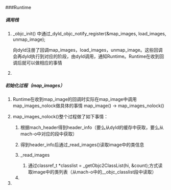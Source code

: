 ###Runtime

##### 调用栈

1. _objc_init() 中通过_dyld_objc_notify_register(&map_images, load_images, unmap_image);
   
   向dyld注册了回调map_images，load_images，unmap_image。这些回调会再dyld执行到对应的阶段，由dyld调用，通知Runtime。Runtime在收到回调后就可以做相应的事情
2. 

##### 初始化过程（map_images）

1. Runtime在收到map_image的回调时实际在map_image中调用map_images_nolock做具体的事情
	map_image() -> map_images_nolock()
2. map_images_nolock()整个过程做了如下事情：
	
	1. 根据mach_header得到header_info（要么从dyld的缓存中获取，要么从mach-o中对应的段中获取）
	2. 得到header_info后通过_read_images()读取image中的类信息
	3. _read_images
		
		1. 通过classref_t *classlist = _getObjc2ClassList(hi, &count);方式读取image中的类列表（从mach-o中的__objc_classlist段中读取）
	4. 
3. 